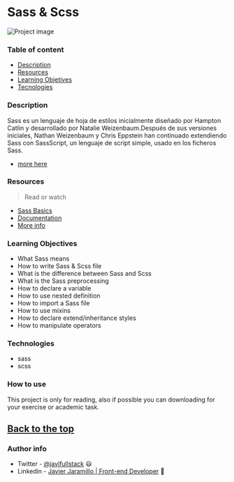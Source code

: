 # Sass & Scss


![Project image](https://www.acceseo.com/wp-content/uploads/2017/04/sass_header.jpg)

### Table of content

- [Description](#description)
- [Resources](#resources)
- [Learning Objetives](#learning-objectives)
- [Tecnologies](#technologies)
### Description

Sass es un lenguaje de hoja de estilos inicialmente diseñado por Hampton Catlin y desarrollado por Natalie Weizenbaum.​​Después de sus versiones iniciales, Nathan Weizenbaum y Chris Eppstein han continuado extendiendo Sass con SassScript, un lenguaje de script simple, usado en los ficheros Sass.
- [more here](https://g.co/kgs/QHDqMh)
### Resources 


>Read or watch

- [Sass Basics](https://sass-lang.com/guide)
- [Documentation ](https://sass-lang.com/documentation)  
- [More info](https://es.wikipedia.org/wiki/Sass)  

### Learning Objectives

- What Sass means
- How to write Sass & Scss file
- What is the difference between Sass and Scss
- What is the Sass preprocessing
- How to declare a variable
- How to use nested definition
- How to import a Sass file
- How to use mixins
- How to declare extend/inheritance styles
- How to manipulate operators

### Technologies

- sass
- scss

### How to use

This project is only for reading, also if possible you can downloading for your exercise or academic task.

[Back to the top](#sass-&-scss)
---
### Author info

- Twitter - [@javifullstack](https://twitter.com/javifullstack) :smiley: 
- Linkedin - [Javier Jaramillo | Front-end Developer](https://www.linkedin.com/in/javier-jaramillo-346b681a1/) :gem:


